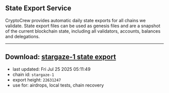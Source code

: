 ## State Export Service
CryptoCrew provides automatic daily state exports for all chains we validate. State export files can be used as genesis files and are a snapshot of the current blockchain state, including all validators, accounts, balances and delegations.

---
**Download: [stargaze-1 state export](https://dl-eu2.ccvalidators.com/SERVICE/stargaze/stargaze-1_export_22631247.json)**
---

- last updated: Fri Jul 25 2025 05:11:49
- chain id: `stargaze-1`
- export height: `22631247`
- use for: airdrops, local tests, chain recovery
